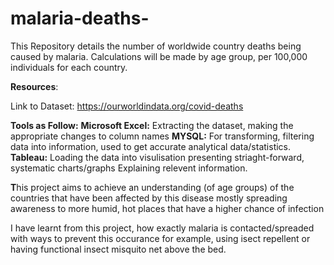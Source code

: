 # malaria-deaths-

This Repository details the number of worldwide country deaths being caused by malaria. Calculations will be made by age group, per 100,000 individuals for each country.

**Resources**:

Link to Dataset: https://ourworldindata.org/covid-deaths

**Tools as Follow:**
**Microsoft Excel:** Extracting the dataset, making the appropriate changes to column names
**MYSQL:** For transforming, filtering data into information, used to get accurate analytical data/statistics.
**Tableau:** Loading the data into visulisation presenting striaght-forward, systematic charts/graphs Explaining relevent information.

**T**his project aims to achieve an understanding (of age groups) of the countries that have been affected by this disease mostly spreading awareness to more humid, hot places that have a higher chance of infection

I have learnt from this project, how exactly malaria is contacted/spreaded with ways to prevent this occurance for example, using isect repellent or having functional insect misquito net above the bed.






